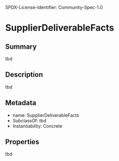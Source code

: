 SPDX-License-Identifier: Community-Spec-1.0

# SupplierDeliverableFacts

## Summary

tbd

## Description

tbd

## Metadata

- name: SupplierDeliverableFacts
- SubclassOf: tbd
- Instantiability: Concrete

## Properties

tbd
